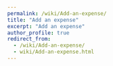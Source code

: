 ```yaml
---
permalink: /wiki/Add-an-expense/
title: "Add an expense"
excerpt: "Add an expense"
author_profile: true
redirect_from: 
  - /wiki/Add-an-expense/
  - wiki/Add-an-expense.html
---
```


